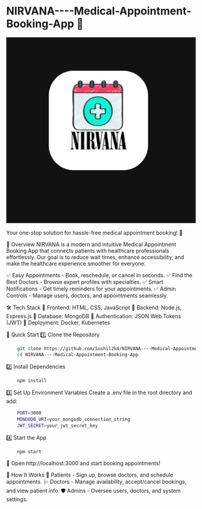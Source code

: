 # NIRVANA----Medical-Appointment-Booking-App 🏥
![screenshot](imageFolder/logo.jpg)

Your one-stop solution for hassle-free medical appointment booking! 💙

🌟 Overview
NIRVANA is a modern and intuitive Medical Appointment Booking App that connects patients with healthcare professionals effortlessly. Our goal is to reduce wait times, enhance accessibility, and make the healthcare experience smoother for everyone.

✅ Easy Appointments - Book, reschedule, or cancel in seconds.
✅ Find the Best Doctors - Browse expert profiles with specialties.
✅ Smart Notifications - Get timely reminders for your appointments.
✅ Admin Controls - Manage users, doctors, and appointments seamlessly.

🛠️ Tech Stack
🔹 Frontend: HTML, CSS, JavaScript
🔹 Backend: Node.js, Express.js
🔹 Database: MongoDB
🔹 Authentication: JSON Web Tokens (JWT)
🔹 Deployment: Docker, Kubernetes

🚀 Quick Start
1️⃣ Clone the Repository
```bash
    git clone https://github.com/Sushil2k4/NIRVANA----Medical-Appointment-Booking-App.git
    cd NIRVANA----Medical-Appointment-Booking-App
```
2️⃣ Install Dependencies
```bash
    npm install
```
3️⃣ Set Up Environment Variables
Create a .env file in the root directory and add:
```bash
    PORT=3000
    MONGODB_URI=your_mongodb_connection_string
    JWT_SECRET=your_jwt_secret_key
```
4️⃣ Start the App
```bash 
    npm start
```
🎉 Open http://localhost:3000 and start booking appointments!

📌 How It Works
👤 Patients - Sign up, browse doctors, and schedule appointments.
🩺 Doctors - Manage availability, accept/cancel bookings, and view patient info.
🛡️ Admins - Oversee users, doctors, and system settings.